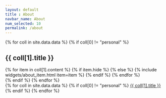```yaml
---
layout: default
title : About
navbar_name: About
num_selected: 10
permalink: /about
---
```



<div class="row">
    <div class="col-12 col-lg-10">
        {% for coll in site.data.data %}
        {% if coll[0] != "personal" %}
        <h2 class="pt-4" id="{{ coll[0] }}">{{ coll[1].title }}</h2>
        <div class="my-0 p-0 shadow-sm rounded-sm">
            {% for item in coll[1].content %}
                {% if item.hide %}
                {% else %}
                    {% include widgets/about_item.html item=item %}
                {% endif %}
            {% endfor %}
        </div>
        {% endif %}
        {% endfor %}
    </div>
    <div class="col-2 d-none d-lg-block">
        <div id="navbar-year" class="nav nav-pills flex-column sticky-top" style="top: 80px">
            {% for coll in site.data.data %}
            {% if coll[0] != "personal" %}
            <a class="nav-link d-block" href="#{{ coll[0] }}">{{ coll[1].title }}</a>
            {% endif %}
            {% endfor %}
        </div>
    </div>
</div>



